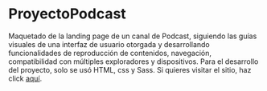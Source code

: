 # ProyectoPodcast
Maquetado de la landing page de un canal de Podcast, siguiendo las guías visuales de una interfaz de usuario otorgada y desarrollando funcionalidades de reproducción de contenidos, navegación, compatibilidad con múltiples exploradores y dispositivos.
Para el desarrollo del proyecto, solo se usó HTML, css y Sass.
Si quieres visitar el sitio, haz click <a href='https://ezsan.github.io/ProyectoPodcast/'>aquí</a>.
